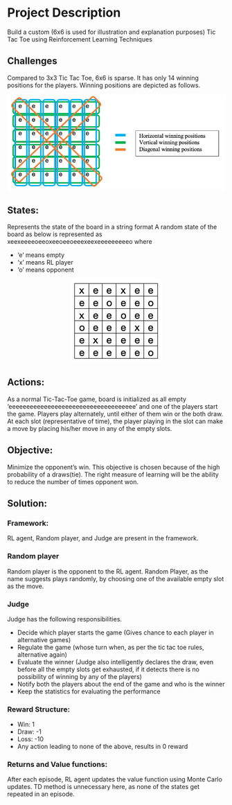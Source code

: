 # Project Description
Build a custom (6x6 is used for illustration and explanation purposes) Tic Tac Toe using Reinforcement Learning Techniques

## Challenges
Compared to 3x3 Tic Tac Toe, 6x6 is sparse. It has only 14 winning positions for the players. Winning positions are depicted as follows.

<div style="text-align:center"><img src="images/photo1.png"></div>

## States:
Represents the state of the board in a string format
A random state of the board as below is represented as xeexeeeeoeeoxeeoeeoeeexeexeeeeeeeeeo where

-	‘e’ means empty
-	‘x’ means RL player
-	‘o’ means opponent

<div style="text-align:center"><img src="images/photo2.png"></div>

## Actions:
As a normal Tic-Tac-Toe game, board is initialized as all empty ‘eeeeeeeeeeeeeeeeeeeeeeeeeeeeeeeeeeee’ and one of the players start the game. Players play alternately, until either of them win or the both draw. At each slot (representative of time), the player playing in the slot can make a move by placing his/her move in any of the empty slots. 

## Objective:
Minimize the opponent’s win. This objective is chosen because of the high probability of a draws(tie). The right measure of learning will be the ability to reduce the number of times opponent won.

## Solution:

### Framework:

RL agent, Random player, and Judge are present in the framework.

### Random player
Random player is the opponent to the RL agent. Random Player, as the name suggests plays randomly, by choosing one of the available empty slot as the move.

### Judge
Judge has the following responsibilities.
-	Decide which player starts the game (Gives chance to each player in alternative games)
- Regulate the game (whose turn when, as per the tic tac toe rules, alternative again)
-	Evaluate the winner (Judge also intelligently declares the draw, even before all the empty slots get exhausted, if it detects there is no possibility of winning by any of the players)
-	Notify both the players about the end of the game and who is the winner
-	Keep the statistics for evaluating the performance

### Reward Structure:
-	Win: 1
-	Draw: -1
-	Loss: -10
-	Any action leading to none of the above, results in 0 reward

### Returns and Value functions:
After each episode, RL agent updates the value function using Monte Carlo updates. TD method is unnecessary here, as none of the states get repeated in an episode.




